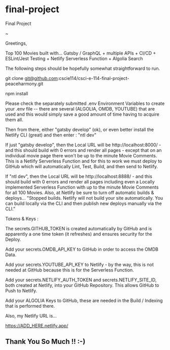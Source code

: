 # final-project
Final Project

~

Greetings,

Top 100 Movies built with... Gatsby / GraphQL + multiple APIs + CI/CD + ESLint/Jest Testing + Netlify Serverless Function + Algolia Search

The following steps should be hopefully somewhat straightforward to run.

git clone git@github.com:cscie114/csci-e-114-final-project-peaceharmony.git

npm install

Please check the separately submitted .env Environment Variables to create your .env file -- there are several (ALGOLIA, OMDB, YOUTUBE) that are used and this would simply save a good amount of time having to acquire them all.

Then from there, either "gatsby develop" (ok), or even better install the Netlify CLI (great) and then enter : "ntl dev"

If just "gatsby develop", then the Local URL will be http://localhost:8000/ - and this should build with 0 errors and render all pages - except that on an individual movie page there won't be up to the minute Movie Comments. This is a Netlify Serverless Function and for this to work we must deploy to GitHub which will automatically Lint, Test, Build, and then send to Netlify. 

If "ntl dev", then the Local URL will be http://localhost:8888/ - and this should build with 0 errors and render all pages including even a Locally implemented Serverless Function with up to the minute Movie Comments for all 100 Movies. Also, at Netlify be sure to turn off automatic builds & deploys... "Stopped builds. Netlify will not build your site automatically. You can build locally via the CLI and then publish new deploys manually via the CLI."

Tokens & Keys :

The secrets.GITHUB_TOKEN is created automatically by GitHub and is apparently a one time token (it refreshes) and ensures security for the Deploy.

Add your secrets.OMDB_API_KEY to GitHub in order to access the OMDB Data.

Add your secrets.YOUTUBE_API_KEY to Netlify - by the way, this is not needed at GitHub because this is for the Serverless Function.

Add your secrets.NETLIFY_AUTH_TOKEN and secrets.NETLIFY_SITE_ID, both created at Netlify, into your GitHub Repository. This allows GitHub to Push to Netlify.

Add your ALGOLIA Keys to GitHub, these are needed in the Build / Indexing that is performed there.

Also, my Netlify URL is...

https://ADD_HERE.netlify.app/

## Thank You So Much !! :-)
